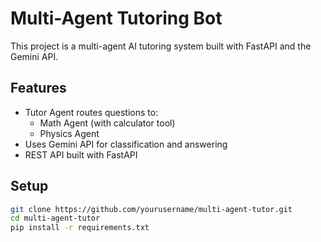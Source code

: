 # Multi-Agent Tutoring Bot

This project is a multi-agent AI tutoring system built with FastAPI and the Gemini API.

## Features
- Tutor Agent routes questions to:
  - Math Agent (with calculator tool)
  - Physics Agent
- Uses Gemini API for classification and answering
- REST API built with FastAPI

## Setup

```bash
git clone https://github.com/yourusername/multi-agent-tutor.git
cd multi-agent-tutor
pip install -r requirements.txt
